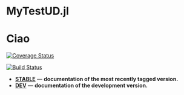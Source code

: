 # MyTestUD.jl

Ciao
=======

[![Coverage Status](https://coveralls.io/repos/github/piebat/MyTestUD.jl/badge.svg?branch=master)](https://coveralls.io/github/piebat/MyTestUD.jl?branch=master)

[![Build Status](https://travis-ci.org/piebat/MyTestUD.jl.svg?branch=master)](https://travis-ci.org/piebat/MyTestUD.jl)

- [**STABLE**][docs-stable-url] &mdash; **documentation of the most recently tagged version.**
- [**DEV**][docs-dev-url] &mdash; **documentation of the development version.**

[docs-latest-img]: https://img.shields.io/badge/docs-latest-blue.svg
[docs-stable-img]: https://img.shields.io/badge/docs-stable-blue.svg
[docs-dev-url]: https://github.com/piebat/MyTestUD.jl/tree/gh-pages/dev
[docs-stable-url]: https://github.com/piebat/MyTestUD.jl/tree/gh-pages/latest
